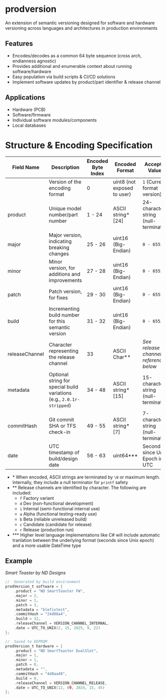 # prodversion
An extension of semantic versioning designed for software and hardware versioning across languages and architectures in production environments

## Features
- Encodes/decodes as a common 64 byte sequence (cross arch, endianness agnostic)
- Provides additional and enumerable context about running software/hardware
- Easy population via build scripts & CI/CD solutions
- Implement software updates by product/part identifier & release channel

## Applications
- Hardware (PCB)
- Software/firmware
- Individual software modules/components
- Local databases

# Structure & Encoding Specification

| Field Name        | Description                                                                 | Encoded Byte Index | Encoded Format                         | Accepted Values                                      |
|-------------------|-----------------------------------------------------------------------------|--------------------|--------------------------------|------------------------------------------------------|
|                   | Version of the encoding format                                              | 0                  | uint8 (not exposed to user)    | `1` (Current format version)                         |
| product           | Unique model number/part number                                             | 1 - 24             | ASCII string* [24]             | 24-character string (null-terminated)                |
| major             | Major version, indicating breaking changes                                  | 25 - 26            | uint16 (Big-Endian)            | `0 - 65535`                                          |
| minor             | Minor version, for additions and improvements                               | 27 - 28            | uint16 (Big-Endian)            | `0 - 65535`                                          |
| patch             | Patch version, for fixes                                                    | 29 - 30            | uint16 (Big-Endian)            | `0 - 65535`                                          |
| build             | Incrementing build number for this semantic version                         | 31 - 32            | uint16 (Big-Endian)            | `0 - 65535`                                          |
| releaseChannel    | Character representing the release channel                                  | 33                 | ASCII Char**                   | *See release channel reference below*                |
| metadata          | Optional string for special build variations (e.g., `2.0.1r-stripped`)      | 34 - 48            | ASCII string* [15]             | 15-character string (null-terminated)                |
| commitHash        | Git commit SHA or TFS check-in                                              | 49 - 55            | ASCII string* [7]              | 7-character string (null-terminated)                 |
| date              | UTC timestamp of build/design date                                          | 56 - 63            | uint64***                      | Seconds since Unix Epoch in UTC                      |

- \* When encoded, ASCII strings are terminated by `\0` or maximum length. Internally, they include a null terminator for `printf` safety
- \*\* Release channels are identified by character. The following are included:
    - `f` Factory variant
    - `d` Dev (non-functional development)
    - `i` Internal (semi-functional internal use)
    - `a` Alpha (functional testing-ready use)
    - `b` Beta (reliable unreleased build)
    - `c` Candidate (candidate for release)
    - `r` Release (production run)
- \*\*\* Higher level language implementations like C# will include automatic tranlation between the underlying format (seconds since Unix epoch) and a more usable DateTime type

## Example
*Smart Toaster by ND Designs*
```C
//  Generated by build environment
prodVersion_t software = {
    .product = "ND SmartToaster FW",
    .major = 2,
    .minor = 1,
    .patch = 3,
    .metadata = "blefixtest",
    .commitHash = "24d08a4",
    .build = 32,
    .releaseChannel = VERSION_CHANNEL_INTERNAL,
    .date = UTC_TO_UNIX(2, 15, 2025, 9, 22)
};

//  Saved to EEPROM
prodVersion_t hardware = {
    .product = "ND SmartToaster DualSlot",
    .major = 1,
    .minor = 1,
    .patch = 0,
    .metadata = "",
    .commitHash = "4d0aa49",
    .build = 0,
    .releaseChannel = VERSION_CHANNEL_RELEASE,
    .date = UTC_TO_UNIX(12, 09, 2024, 15, 45)
};
```
